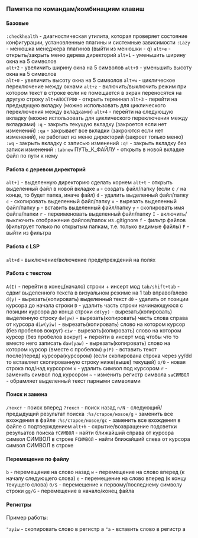 ### Памятка по командам/комбинациям клавиш 

#### Базовые
`:checkhealth` - диагностическая утилита, которая проверяет состояние конфигурации, установленные плагины и системные зависимости
`:Lazy` - менюшка менеджера плагинов (выйти из менюшки - q)
`alt+e` - открыть/закрыть меню дерева директорий
`alt+1` - уменьшить ширину окна на 5 символов  
`alt+2` - увеличить ширину окна на 5 символов
`alt+9` - уменьшить высоту окна на 5 символов  
`alt+0` - увеличить высоту окна на 5 символов
`alt+w` - циклическое переключение между окнами
`alt+z` - включить/выключить режим при котором текст в строке если не помещается в экран переносятся на другую строку
`alt+АПОСТРОФ` - открыть терминал
`alt+3` - перейти на предыдущую вкладку (можно использовать для циклического переключения между вкладками)
`alt+4` - перейти на следующую вкладку (можно использовать для циклического переключения между вкладками)
`:q` - закрыть текущую вкладку (закроется если нет изменений)
`:qa` - закрывает все вкладки (закроются если нет изменений), не работает из меню директорий (закроет только меню)
`:wq` - закрыть вкладку с записью изменений
`:q!` - закрыть вкладку без записи изменений
`:tabnew` ПУТЬ_К_ФАЙЛУ - открыть в новой вкладке файл по пути к нему

#### Работа с деревом директорий
`alt+]` - выделенную директорию сделать корнем
`alt+t` - открыть выделенный файл в новой вкладке
`a` - создать файл/папку (если с `/` на конце, то будет папка, иначе файл)
`d` - удалить выделенный файл/папку
`c` - скопировать выделенный файл/папку
`x` - вырезать выделенный файл/папку
`p` - вставить выделенный файл/папку
`y` - скопировать имя файла/папки
`r` - переименовать выделенный файл/папку
`I` - включить/выключить отображение файлов/папок из .gitignore
`f` - фильтр файлов (фильтрует только по открытым папкам, т.е. только видимые файлы)
`F` - выйти из фильтра

#### Работа с LSP
`alt+d` - выключение/включение предупреждений на полях

#### Работа с текстом
`A(I)` - перейти в конец(начало) строки + инсерт мод
`tab/shift+tab` - сдвиг выделенного текста в визуальном режиме на 1 tab вправо/влево
`d(y)` - вырезать(копировать) выделенный текст 
`d0` - удалить от позиции курсора до начала строки 
`D` - удалить часть строки начинающуюся с позиции курсора до конца строки
`dd(yy)` - вырезать(копировать) выделенную строку
`dw(yw)` - вырезать(копировать) часть слова справа от курсора
`diw(yiw)` - вырезать(копировать) слово на котором курсор (без пробелов вокруг)
`ciw` - вырезать(копировать) слово на котором курсор (без пробелов вокруг) + перейти в инсерт мод чтобы что то вместо него записать
`daw(yaw)` - вырезать(копировать) слово на котором курсор (вместе с пробелом)
`p(P)` - вставить текст после(перед) курсора(курсором) (если скопирована строка через yy/dd то вставляет скопированную строку ниже(выше) текущей)
`o/O` - новая строка под/над курсором
`x` - удалить символ под курсором
`r` - заменить символ под курсором
`~` - изменить регистр символа
`saСИМВОЛ` - обрамляет выделенный текст парными символами

#### Поиск и замена
`/текст` - поиск вперед
`?текст` - поиск назад
`n/N` - следующий/предыдущий результат поиска
`:%s/старое/новое/g` - заменить все вхождения в файле
`:%s/старое/новое/gc` - заменить все вхождения в файле с подтверждением
`alt+h` - скрытие/возвращение подсветки резульатов поиска
`fСИМВОЛ` - найти ближайший справа от курсора символ СИМВОЛ в строке 
`FСИМВОЛ` - найти ближайший слева от курсора символ СИМВОЛ в строке 

#### Перемещение по файлу
`b` - перемещение на слово назад
`w` - перемещение на слово вперед (к началу следующего слова)
`e` - перемещение на слово вперед (к концу текущего слова)
`0/$` - перемещение к первому/последнему символу строки
`gg/G` - перемещение в начало/конец файла

#### Регистры

Пример работы:

`"ayiw` - скопировать слово в регистр a
`"a` - вставить слово в регистр a
